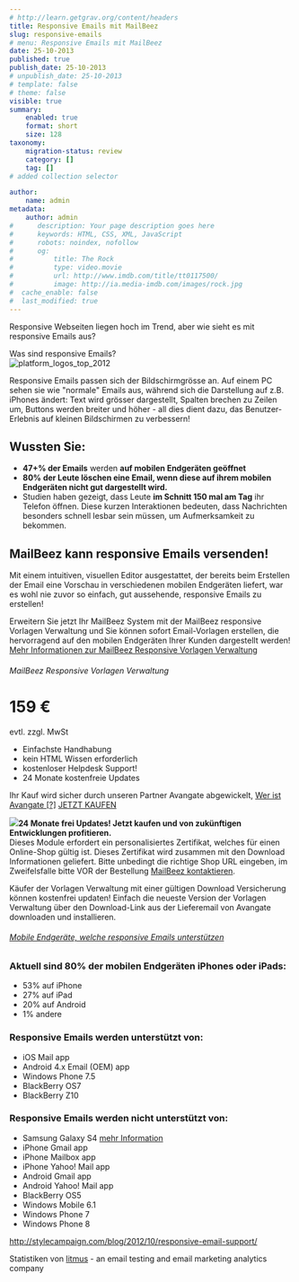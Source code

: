 ```yaml
---
# http://learn.getgrav.org/content/headers
title: Responsive Emails mit MailBeez
slug: responsive-emails
# menu: Responsive Emails mit MailBeez
date: 25-10-2013
published: true
publish_date: 25-10-2013
# unpublish_date: 25-10-2013
# template: false
# theme: false
visible: true
summary:
    enabled: true
    format: short
    size: 128
taxonomy:
    migration-status: review
    category: []
    tag: []
# added collection selector

author:
    name: admin
metadata:
    author: admin
#      description: Your page description goes here
#      keywords: HTML, CSS, XML, JavaScript
#      robots: noindex, nofollow
#      og:
#          title: The Rock
#          type: video.movie
#          url: http://www.imdb.com/title/tt0117500/
#          image: http://ia.media-imdb.com/images/rock.jpg
#  cache_enable: false
#  last_modified: true
---
```


Responsive Webseiten liegen hoch im Trend, aber wie sieht es mit responsive Emails aus?

Was sind responsive Emails?  
 ![](http://www.mailbeez.com/images/responsive.png "platform_logos_top_2012") 

 Responsive Emails passen sich der Bildschirmgrösse an. Auf einem PC sehen sie wie "normale" Emails aus, während sich die Darstellung auf z.B. iPhones ändert: Text wird grösser dargestellt, Spalten brechen zu Zeilen um, Buttons werden breiter und höher - all dies dient dazu, das Benutzer-Erlebnis auf kleinen Bildschirmen zu verbessern! 



 

## Wussten Sie:

- **47+% der Emails** werden **auf mobilen Endgeräten geöffnet**
- **80% der Leute löschen eine Email, wenn diese auf ihrem mobilen Endgeräten nicht gut dargestellt wird.**
- Studien haben gezeigt, dass Leute **im Schnitt 150 mal am Tag** ihr Telefon öffnen. Diese kurzen Interaktionen bedeuten, dass Nachrichten besonders schnell lesbar sein müssen, um Aufmerksamkeit zu bekommen.

## MailBeez kann responsive Emails versenden!

Mit einem intuitiven, visuellen Editor ausgestattet, der bereits beim Erstellen der Email eine Vorschau in verschiedenen mobilen Endgeräten liefert, war es wohl nie zuvor so einfach, gut aussehende, responsive Emails zu erstellen!

Erweitern Sie jetzt Ihr MailBeez System mit der MailBeez responsive Vorlagen Verwaltung und Sie können sofort Email-Vorlagen erstellen, die hervorragend auf den mobilen Endgeräten Ihrer Kunden dargestellt werden! [Mehr Informationen zur MailBeez Responsive Vorlagen Verwaltung](http://www.mailbeez.com/dokumentation/mailbeez/config_tmplmngr)

###### MailBeez Responsive Vorlagen Verwaltung

# 159 €

 evtl. zzgl. MwSt 

 

- Einfachste Handhabung
- kein HTML Wissen erforderlich
- kostenloser Helpdesk Support!
- 24 Monate kostenfreie Updates





 

 Ihr Kauf wird sicher durch unseren Partner Avangate abgewickelt, [Wer ist Avangate [?]](http://www.avangate.com/customer-services/) [JETZT KAUFEN](http://www.mailbeez.com/wp-content/plugins/download-monitor/download.php?id=31)



 ![](http://www.mailbeez.com/wp-content/uploads/2011/09/cert.png)**24 Monate frei Updates! Jetzt kaufen und von zukünftigen Entwicklungen profitieren.**  
Dieses Module erfordert ein personalisiertes Zertifikat, welches für einen Online-Shop gültig ist. Dieses Zertifikat wird zusammen mit den Download Informationen geliefert. Bitte unbedingt die richtige Shop URL eingeben, im Zweifelsfalle bitte VOR der Bestellung [MailBeez kontaktieren](/uber/kontakt/). 

 



 

Käufer der Vorlagen Verwaltung mit einer gültigen Download Versicherung können kostenfrei updaten! Einfach die neueste Version der Vorlagen Verwaltung über den Download-Link aus der Lieferemail von Avangate downloaden und installieren.

###### [Mobile Endgeräte, welche responsive Emails unterstützen](#)

### Aktuell sind 80% der mobilen Endgeräten iPhones oder iPads:

- 53% auf iPhone
- 27% auf iPad
- 20% auf Android
- 1% andere

### Responsive Emails werden unterstützt von:

- iOS Mail app
- Android 4.x Email (OEM) app
- Windows Phone 7.5
- BlackBerry OS7
- BlackBerry Z10

### Responsive Emails werden nicht unterstützt von:

- Samsung Galaxy S4 [mehr Information](https://www.campaignmonitor.com/forums/topic/7827/media-query-not-working-on-samsung-galaxy-s4/)
- iPhone Gmail app
- iPhone Mailbox app
- iPhone Yahoo! Mail app
- Android Gmail app
- Android Yahoo! Mail app
- BlackBerry OS5
- Windows Mobile 6.1
- Windows Phone 7
- Windows Phone 8

<http://stylecampaign.com/blog/2012/10/responsive-email-support/>







Statistiken von [litmus](http://www.litmus.com) - an email testing and email marketing analytics company

